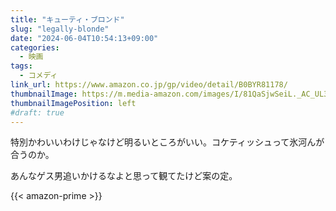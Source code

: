 ```yaml
---
title: "キューティ・ブロンド"
slug: "legally-blonde"
date: "2024-06-04T10:54:13+09:00"
categories:
  - 映画
tags:
  - コメディ
link_url: https://www.amazon.co.jp/gp/video/detail/B0BYR81178/
thumbnailImage: https://m.media-amazon.com/images/I/81QaSjwSeiL._AC_UL320_.jpg
thumbnailImagePosition: left
#draft: true
---
```

特別かわいいわけじゃなけど明るいところがいい。コケティッシュって氷河んが合うのか。
<!--more-->
あんなゲス男追いかけるなよと思って観てたけど案の定。

{{< amazon-prime >}}
